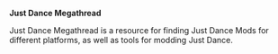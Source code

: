 **Just Dance Megathread**

Just Dance Megathread is a resource for finding Just Dance Mods for different platforms, as well as tools for modding Just Dance.
